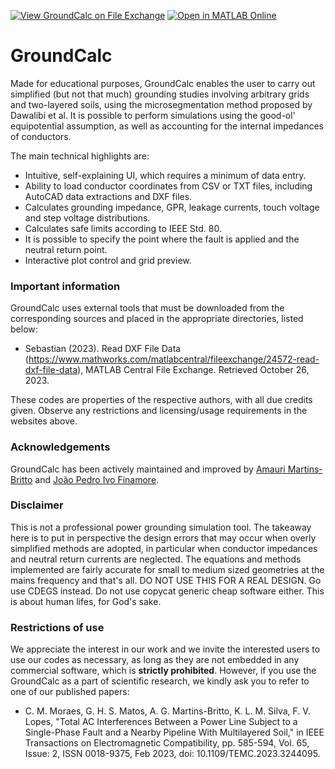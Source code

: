 [![View GroundCalc on File Exchange](https://www.mathworks.com/matlabcentral/images/matlab-file-exchange.svg)](https://www.mathworks.com/matlabcentral/fileexchange/98739-groundcalc) [![Open in MATLAB Online](https://www.mathworks.com/images/responsive/global/open-in-matlab-online.svg)](https://matlab.mathworks.com/open/github/v1?repo=amaurigmartins/groundcalc ) 

# GroundCalc

Made for educational purposes, GroundCalc enables the user to carry out simplified (but not that much) grounding studies involving arbitrary grids and two-layered soils, using the microsegmentation method proposed by Dawalibi et al. It is possible to perform simulations using the good-ol' equipotential assumption, as well as accounting for the internal impedances of conductors.

The main technical highlights are:
- Intuitive, self-explaining UI, which requires a minimum of data entry.
- Ability to load conductor coordinates from CSV or TXT files, including AutoCAD data extractions and DXF files.
- Calculates grounding impedance, GPR, leakage currents, touch voltage and step voltage distributions.
- Calculates safe limits according to IEEE Std. 80.
- It is possible to specify the point where the fault is applied and the neutral return point. 
- Interactive plot control and grid preview.


### Important information

GroundCalc uses external tools that must be downloaded from the corresponding sources and placed in the appropriate directories, listed below:

- Sebastian (2023). Read DXF File Data (https://www.mathworks.com/matlabcentral/fileexchange/24572-read-dxf-file-data), MATLAB Central File Exchange. Retrieved October 26, 2023.

These codes are properties of the respective authors, with all due credits given. Observe any restrictions and licensing/usage requirements in the websites above.


### Acknowledgements

GroundCalc has been actively maintained and improved by [Amauri Martins-Britto](mailto:amaurigmartins@gmail.com) and [João Pedro Ivo Finamore](mailto:jpe.ivo@gmail.com).


### Disclaimer

This is not a professional power grounding simulation tool. The takeaway here is to put in perspective the design errors that may occur when overly simplified methods are adopted, in particular when conductor impedances and neutral return currents are neglected. The equations and methods implemented are fairly accurate for small to medium sized geometries at the mains frequency and that's all. DO NOT USE THIS FOR A REAL DESIGN. Go use CDEGS instead. Do not use copycat generic cheap software either. This is about human lifes, for God's sake.


### Restrictions of use

We appreciate the interest in our work and we invite the interested users to use our codes as necessary, as long as they are not embedded in any commercial software, which is **strictly prohibited**. However, if you use the GroundCalc as a part of scientific research, we kindly ask you to refer to one of our published papers:

- C. M. Moraes, G. H. S. Matos, A. G. Martins-Britto, K. L. M. Silva, F. V. Lopes, "Total AC Interferences Between a Power Line Subject to a Single-Phase Fault and a Nearby Pipeline With Multilayered Soil," in IEEE Transactions on Electromagnetic Compatibility, pp. 585-594, Vol. 65, Issue: 2, ISSN 0018-9375, Feb 2023, doi: 10.1109/TEMC.2023.3244095.
